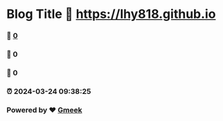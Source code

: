 # Blog Title :link: https://lhy818.github.io 
### :page_facing_up: [0](https://lhy818.github.io/tag.html) 
### :speech_balloon: 0 
### :hibiscus: 0 
### :alarm_clock: 2024-03-24 09:38:25 
### Powered by :heart: [Gmeek](https://github.com/Meekdai/Gmeek)
